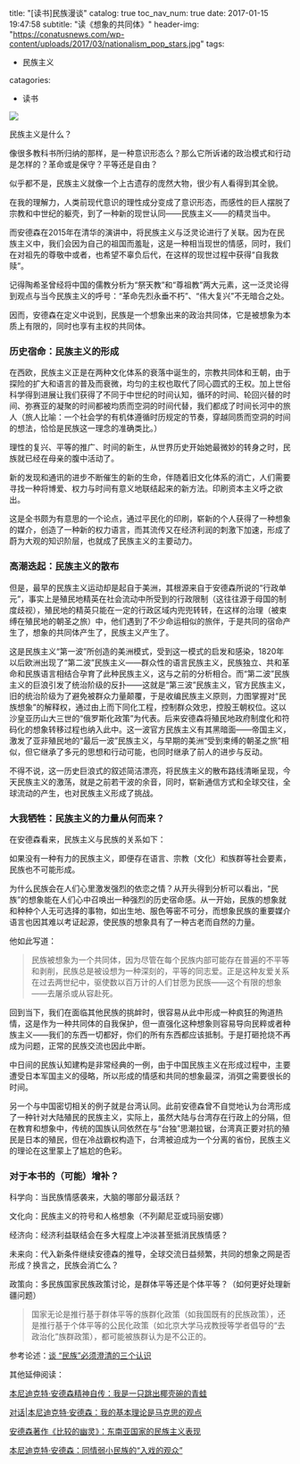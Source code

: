 title: "[读书]民族漫谈"
catalog: true
toc_nav_num: true
date: 2017-01-15 19:47:58
subtitle: "读《想象的共同体》"
header-img: "https://conatusnews.com/wp-content/uploads/2017/03/nationalism_pop_stars.jpg"
tags:

- 民族主义

catagories:

- 读书

![](https://i.imgur.com/SIVE4y6.jpg)

民族主义是什么？

像很多教科书所归纳的那样，是一种意识形态么？那么它所诉诸的政治模式和行动是怎样的？革命或是保守？平等还是自由？

似乎都不是，民族主义就像一个上古遗存的庞然大物，很少有人看得到其全貌。

在我的理解力，人类前现代意识的理性成分变成了意识形态，而感性的巨人摆脱了宗教和中世纪的躯壳，到了一种新的现世认同——民族主义——的精灵当中。

而安德森在2015年在清华的演讲中，将民族主义与泛灵论进行了关联。因为在民族主义中，我们会因为自己的祖国而羞耻，这是一种相当现世的情感，同时，我们在对祖先的尊敬中或者，也希望不辜负后代，在这样的现世过程中获得“自我救赎”。

记得陶希圣曾经将中国的儒教分析为“祭天教”和“尊祖教”两大元素，这一泛灵论得到观点与当今民族主义的呼号：“革命先烈永垂不朽”、“伟大复兴”不无暗合之处。

因而，安德森在定义中说到，民族是一个想象出来的政治共同体，它是被想象为本质上有限的，同时也享有主权的共同体。

### 历史宿命：民族主义的形成

在西欧，民族主义正是在两种文化体系的衰落中诞生的，宗教共同体和王朝，由于探险的扩大和语言的普及而衰微，均匀的主权也取代了同心圆式的王权。加上世俗科学得到进展让我们获得了不同于中世纪的时间认知，循环的时间、轮回兴替的时间、弥赛亚的凝聚的时间都被均质而空洞的时间代替，我们都成了时间长河中的旅人（旅人比喻：一个社会学的有机体遵循时历规定的节奏，穿越同质而空洞的时间的想法，恰恰是民族这一理念的准确类比。）

理性的复兴、平等的推广、时间的新生，从世界历史开始她最微妙的转身之时，民族就已经在母亲的腹中活动了。

新的发现和通讯的进步不断催生的新的生命，伴随着旧文化体系的消亡，人们需要寻找一种将博爱、权力与时间有意义地联结起来的新方法。印刷资本主义呼之欲出。

这是全书颇为有意思的一个论点，通过平民化的印刷，崭新的个人获得了一种想象的媒介，创造了一种新的权力语言，而其流传又在经济利润的刺激下加速，形成了蔚为大观的知识阶层，也就成了民族主义的主要动力。

### 高潮迭起：民族主义的散布

但是，最早的民族主义运动却是起自于美洲，其根源来自于安德森所说的“行政单元”，事实上是殖民地精英在社会流动中所受到的行政限制（这往往源于母国的制度歧视），殖民地的精英只能在一定的行政区域内兜兜转转，在这样的治理（被束缚在殖民地的朝圣之旅）中，他们遇到了不少命运相似的旅伴，于是共同的宿命产生了，想象的共同体产生了，民族主义产生了。

这是民族主义“第一波”所创造的美洲模式，受到这一模式的启发和感染，1820年以后欧洲出现了“第二波”民族主义——群众性的语言民族主义，民族独立、共和革命和民族语言相结合孕育了此种民族主义，这与之前的分析相合。而“第二波”民族主义的巨浪引发了统治阶级的反扑——这就是“第三波”民族主义，官方民族主义，旧的统治阶级为了避免被群众力量颠覆，于是收编民族主义原则，力图掌握对“民族想象”的解释权，通过由上而下同化工程，控制群众效忠，控股王朝权位。这以沙皇亚历山大三世的“俄罗斯化政策”为代表。后来安德森将殖民地政府制度化和符码化的想象转移过程也纳入此中。这一波官方民族主义有其黑暗面——帝国主义，激发了亚非殖民地的“最后一波”民族主义，与早期的美洲“受到束缚的朝圣之旅”相似，但它继承了多元的思想和行动可能，也同时继承了前人的进步与反动。

不得不说，这一历史巨浪式的叙述简洁漂亮，将民族主义的散布路线清晰呈现，今天民族主义的激荡，就是之前若干波的余音，同时，崭新通信方式和全球交往，全球流动的产生，也对民族主义形成了挑战。

### 大我牺牲：民族主义的力量从何而来？

在安德森看来，民族主义与民族的关系如下：

如果没有一种有力的民族主义，即便存在语言、宗教（文化）和族群等社会要素，民族也不可能形成。

为什么民族会在人们心里激发强烈的依恋之情？从开头得到分析可以看出，“民族”的想象能在人们心中召唤出一种强烈的历史宿命感。从一开始，民族的想象就和种种个人无可选择的事物，如出生地、服色等密不可分，而想象民族的重要媒介语言也因其难以考证起源，使民族的想象具有了一种古老而自然的力量。

他如此写道：

> 民族被想象为一个共同体，因为尽管在每个民族内部可能存在普遍的不平等和剥削，民族总是被设想为一种深刻的，平等的同志爱。正是这种友爱关系在过去两世纪中，驱使数以百万计的人们甘愿为民族——这个有限的想象——去屠杀或从容赴死。

回到当下，我们在面临其他民族的挑衅时，很容易从此中形成一种疯狂的殉道热情，这是作为一种共同体的自我保护，但一直强化这种想象则容易导向民粹或者种族主义——我们的东西一切都好，你们的所有东西都应该抵制。于是打砸抢烧不再成为问题，正常的民族交流也因此中断。

中日间的民族认知建构是非常经典的一例，由于中国民族主义在形成过程中，主要遭受日本军国主义的侵略，所以形成的情感和共同的想象最深，消弭之需要很长的时间。

另一个与中国密切相关的例子就是台湾认同。此前安德森曾不自觉地认为台湾形成了一种针对大陆殖民的民族主义，实际上，虽然大陆与台湾存在行政上的分隔，但在教育和想象中，传统的国族认同依然在与“台独”思潮拉锯，台湾真正要对抗的殖民是日本的殖民，但在冷战霸权构造下，台湾被迫成为一个分离的省份，民族主义的理论在这里蒙上了尴尬的色彩。

### 对于本书的（可能）增补？

科学向：当民族情感袭来，大脑的哪部分最活跃？

文化向：民族主义的符号和人格想象（不列颠尼亚或玛丽安娜）

经济向：经济利益联结会在多大程度上冲淡甚至抵消民族情感？

未来向：代入新条件继续安德森的推导，全球交流日益频繁，共同的想象之网是否形成？换言之，民族会消亡么？

政策向：多民族国家民族政策讨论，是群体平等还是个体平等？（如何更好处理新疆问题）

> 国家无论是推行基于群体平等的族群化政策（如我国既有的民族政策），还是推行基于个体平等的公民化政策（如北京大学马戎教授等学者倡导的“去政治化”族群政策），都可能被族群认为是不公正的。

参考论述：[谈 “民族”必须澄清的三个认识](http://www.thepaper.cn/newsDetail_forward_1429611)

其他延伸阅读：

[本尼迪克特·安德森精神自传：我是一只跳出椰壳碗的青蛙](http://www.thepaper.cn/newsDetail_forward_1410578)

[对话|本尼迪克特·安德森：我的基本理论是马克思的观点](http://www.thepaper.cn/newsDetail_forward_1408395)

[安德森著作《比较的幽灵》：东南亚国家的民族主义表现](http://www.thepaper.cn/newsDetail_forward_1408394)

[本尼迪克特·安德森：同情弱小民族的“入戏的观众”](http://www.thepaper.cn/newsDetail_forward_1408369)

